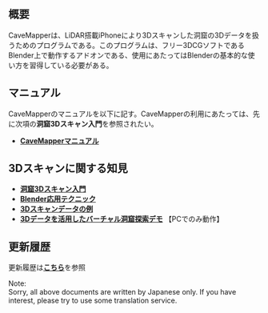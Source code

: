 ## 概要
CaveMapperは、LiDAR搭載iPhoneにより3Dスキャンした洞窟の3Dデータを扱うためのプログラムである。このプログラムは、フリー3DCGソフトであるBlender上で動作するアドオンである、使用にあたってはBlenderの基本的な使い方を習得している必要がある。


## マニュアル
CaveMapperのマニュアルを以下に記す。CaveMapperの利用にあたっては、先に次項の**洞窟3Dスキャン入門**を参照されたい。
- <a href = "https://github.com/CaveMapper/CaveMapper/wiki/02_CaveMapper_Manual" >**CaveMapperマニュアル**</a>  

## 3Dスキャンに関する知見
- <a href = "https://github.com/CaveMapper/CaveMapper/wiki/01_Introduction_of_3D_Scanning" >**洞窟3Dスキャン入門**</a>  
- <a href = "https://github.com/CaveMapper/CaveMapper/wiki/03_Blender_Advanced_Technique" >**Blender応用テクニック**</a>  
- <a href = "https://cavemapper.github.io/CaveViewer/" >**3Dスキャンデータの例**</a>
- <a href = "https://cavemapper.github.io/CaveViewer/CaveExplorer/" >**3Dデータを活用したバーチャル洞窟探索デモ**</a>  【PCでのみ動作】

## 更新履歴
更新履歴は<a href = "https://github.com/CaveMapper/CaveMapper/wiki/05_Revision_History" >**こちら**</a>を参照  

 Note:  
 Sorry, all above documents are written by Japanese only. If you have interest, please try to use some translation service.
